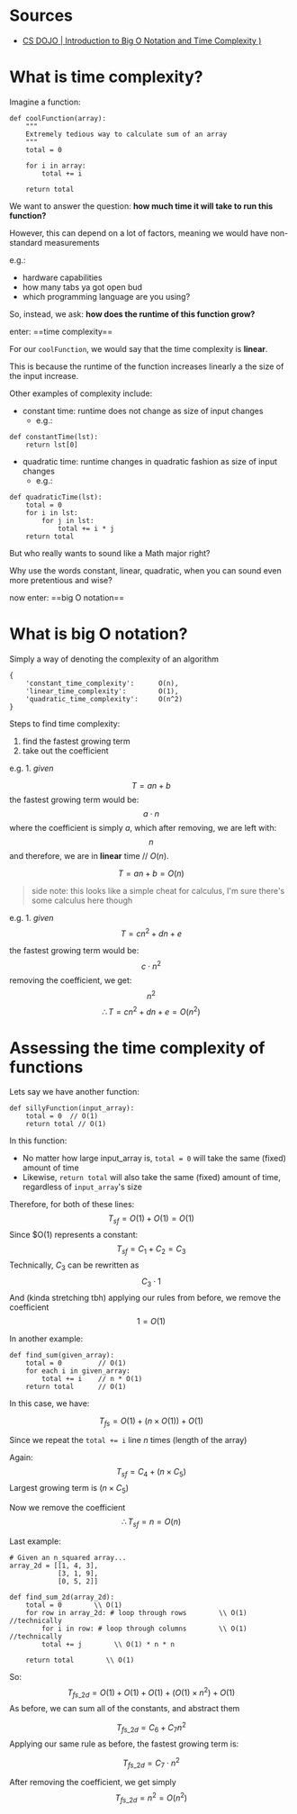# Sources
- [CS DOJO | Introduction to Big O Notation and Time Complexity )](https://www.youtube.com/watch?v=D6xkbGLQesk)


# What is time complexity?
Imagine a function:
```
def coolFunction(array):
	"""
	Extremely tedious way to calculate sum of an array
	"""
	total = 0
	
	for i in array:
		total += i
		
	return total
```

We want to answer the question: **how much time it will take to run this function?**

However, this can depend on a lot of factors, meaning we would have non-standard measurements 

e.g.:
- hardware capabilities
- how many tabs ya got open bud
- which programming language are you using?

So, instead, we ask: **how does the runtime of this function grow?**

enter: ==time complexity==

For our `coolFunction`, we would say that the time complexity is **linear**.


This is because the runtime of the function increases linearly a the size of the input increase.

Other examples of complexity include:
- constant time: runtime does not change as size of input changes
	- e.g.: 
```
def constantTime(lst):
	return lst[0]		
```
- quadratic time: runtime changes in quadratic fashion as size of input changes
	- e.g.:
```
def quadraticTime(lst):
    total = 0
    for i in lst:
        for j in lst:
            total += i * j
    return total

```

But who really wants to sound like a Math major right? 

Why use the words constant, linear, quadratic, when you can sound even more pretentious and wise?

now enter: ==big O notation==

# What is big O notation?
Simply a way of denoting the complexity of an algorithm
```
{
	'constant_time_complexity':      O(n),
	'linear_time_complexity':        O(1),
	'quadratic_time_complexity':     O(n^2)
}
```

Steps to find time complexity:
1. find the fastest growing term
2. take out the coefficient

e.g. 1. *given*

$$
T = an+b
$$
the fastest growing term would be:
$$
a \cdot n
$$
where the coefficient is simply $a$, which after removing, we are left with:
$$
n
$$
and therefore, we are in **linear** time // $O(n)$.

$$
T = an+b = O(n)
$$

> side note: this looks like a simple cheat for calculus, I'm sure there's some calculus here though


e.g. 1. *given*
$$
T = cn^2 + dn + e
$$

the fastest growing term would be:
$$
c \cdot n^2
$$
removing the coefficient, we get:
$$
n^2
$$
$$
\therefore T = cn^2 + dn + e = O(n^2) 
$$


# Assessing the time complexity of functions

Lets say we have another function:
```
def sillyFunction(input_array):
	total = 0  // O(1)
	return total // O(1)
```

In this function: 
- No matter how large input_array is, `total = 0` will take the same (fixed) amount of time
- Likewise,  `return total` will also take the same (fixed) amount of time, regardless of `input_array`'s size

Therefore, for both of these lines:
$$
T_{sf} = O(1) + O(1) = O(1)
$$
Since $O(1) represents a constant:
$$
T_{sf} = C_{1} + C_{2} = C_{3}
$$
Technically, $C_{3}$ can be rewritten as 
$$
C_{3}\cdot 1
$$
And (kinda stretching tbh) applying our rules from before, we remove the coefficient
$$
1 = O(1)
$$

In another example: 
```
def find_sum(given_array):
	total = 0         // O(1)
	for each i in given_array:
		total += i    // n * O(1)
	return total      // O(1)
```

In this case, we have:

$$
T_{fs} = O(1) + (n \times O(1)) + O(1)
$$

Since we repeat the `total += i` line $n$ times (length of the array)

Again:
$$
T_{sf} = C_4 + (n \times C_{5})
$$
Largest growing term is ($n \times C_{5}$)

Now we remove the coefficient
$$
\therefore T_{sf} = n = O(n)
$$


Last example:
```
# Given an n_squared array...
array_2d = [[1, 4, 3],
			[3, 1, 9],
			[0, 5, 2]]

def find_sum_2d(array_2d):
	total = 0        \\ O(1)
	for row in array_2d: # loop through rows        \\ O(1) //technically
		for i in row: # loop through columns        \\ O(1) //technically
		total += j        \\ O(1) * n * n
		
	return total        \\ O(1)
```

So:
$$
T_{fs\_2d} = O(1) + O(1) + O(1) + ( O(1) \times n^2) + O(1)
$$
As before, we can sum all of the constants, and abstract them

$$
T_{fs\_2d} = C_{6} + C_{7}n^2
$$
Applying our same rule as before, the fastest growing term is:

$$
T_{fs\_2d} = C_{7}\cdot n^2
$$

After removing the coefficient, we get simply
$$
T_{fs\_2d} = n^2 = O(n^2)
$$